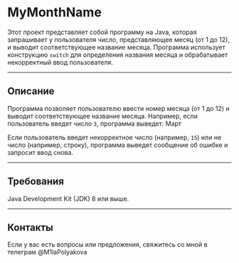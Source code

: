 # MyMonthName

Этот проект представляет собой программу на Java, которая запрашивает у пользователя число, представляющее месяц (от 1 до 12), и выводит соответствующее название месяца. Программа использует конструкцию `switch` для определения названия месяца и обрабатывает некорректный ввод пользователя.

---

## Описание

Программа позволяет пользователю ввести номер месяца (от 1 до 12) и выводит соответствующее название месяца. Например, если пользователь введет число `3`, программа выведет:
Март

Если пользователь введет некорректное число (например, `15`) или не число (например, строку), программа выведет сообщение об ошибке и запросит ввод снова.

---

## Требования 
Java Development Kit (JDK) 8 или выше.

---
   
## Контакты
Если у вас есть вопросы или предложения, свяжитесь со мной в телеграм @M1laPolyakova

